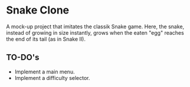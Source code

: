 # Snake Clone
A mock-up project that imitates the classik Snake game. Here, the snake, instead of growing in size instantly, grows when the eaten "egg" reaches the end of its tail (as in Snake II).

## TO-DO's
- Implement a main menu.
- Implement a difficulty selector.

